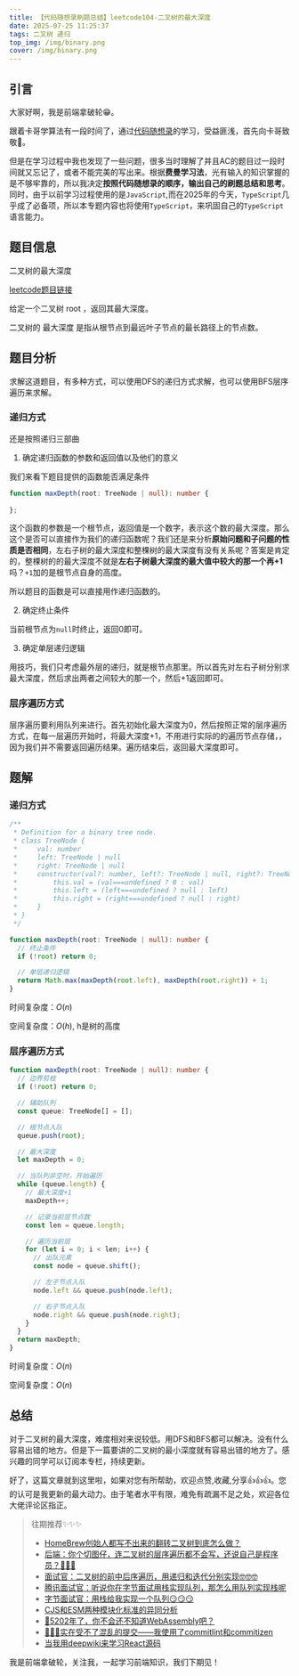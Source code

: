 ```yaml
---
title: 【代码随想录刷题总结】leetcode104-二叉树的最大深度
date: 2025-07-25 11:25:37
tags: 二叉树 递归
top_img: /img/binary.png
cover: /img/binary.png
---
```


## 引言

大家好啊，我是前端拿破轮😁。

跟着卡哥学算法有一段时间了，通过[代码随想录](https://programmercarl.com/)的学习，受益匪浅，首先向卡哥致敬🫡。

但是在学习过程中我也发现了一些问题，很多当时理解了并且AC的题目过一段时间就又忘记了，或者不能完美的写出来。根据**费曼学习法**，光有输入的知识掌握的是不够牢靠的，所以我决定**按照代码随想录的顺序，输出自己的刷题总结和思考**。同时，由于以前学习过程使用的是`JavaScript`,而在2025年的今天，`TypeScript`几乎成了必备项，所以本专题内容也将使用`TypeScript`，来巩固自己的`TypeScript`语言能力。

## 题目信息

二叉树的最大深度

[leetcode题目链接](https://leetcode.cn/problems/maximum-depth-of-binary-tree/description/)

给定一个二叉树 root ，返回其最大深度。

二叉树的 最大深度 是指从根节点到最远叶子节点的最长路径上的节点数。

## 题目分析

求解这道题目，有多种方式，可以使用DFS的递归方式求解，也可以使用BFS层序遍历来求解。

### 递归方式

还是按照递归三部曲

1. 确定递归函数的参数和返回值以及他们的意义

我们来看下题目提供的函数能否满足条件

```ts
function maxDepth(root: TreeNode | null): number {
    
};
```
这个函数的参数是一个根节点，返回值是一个数字，表示这个数的最大深度。那么这个是否可以直接作为我们的递归函数呢？我们还是来分析**原始问题和子问题的性质是否相同**，左右子树的最大深度和整棵树的最大深度有没有关系呢？答案是肯定的，整棵树的的最大深度不就是**左右子树最大深度的最大值中较大的那一个再+1**吗？`+1`加的是根节点自身的高度。

所以题目的函数是可以直接用作递归函数的。

2. 确定终止条件

当前根节点为`null`时终止，返回0即可。

3. 确定单层递归逻辑

用技巧，我们只考虑最外层的递归，就是根节点那里。所以首先对左右子树分别求最大深度，然后求出两者之间较大的那一个，然后+1返回即可。


### 层序遍历方式

层序遍历要利用队列来进行。首先初始化最大深度为0，然后按照正常的层序遍历方式，在每一层遍历开始时，将最大深度+1，不用进行实际的的遍历节点存储，，因为我们并不需要返回遍历结果。遍历结束后，返回最大深度即可。

## 题解

### 递归方式

```ts
/**
 * Definition for a binary tree node.
 * class TreeNode {
 *     val: number
 *     left: TreeNode | null
 *     right: TreeNode | null
 *     constructor(val?: number, left?: TreeNode | null, right?: TreeNode | null) {
 *         this.val = (val===undefined ? 0 : val)
 *         this.left = (left===undefined ? null : left)
 *         this.right = (right===undefined ? null : right)
 *     }
 * }
 */

function maxDepth(root: TreeNode | null): number {
  // 终止条件
  if (!root) return 0;

  // 单层递归逻辑
  return Math.max(maxDepth(root.left), maxDepth(root.right)) + 1;
}
```

时间复杂度：$O(n)$

空间复杂度：$O(h)$, h是树的高度

### 层序遍历方式

```ts
function maxDepth(root: TreeNode | null): number {
  // 边界剪枝
  if (!root) return 0;

  // 辅助队列
  const queue: TreeNode[] = [];

  // 根节点入队
  queue.push(root);

  // 最大深度
  let maxDepth = 0;

  // 当队列非空时，开始遍历
  while (queue.length) {
    // 最大深度+1
    maxDepth++;

    // 记录当前层节点数
    const len = queue.length;

    // 遍历当前层
    for (let i = 0; i < len; i++) {
      // 出队元素
      const node = queue.shift();

      // 左子节点入队
      node.left && queue.push(node.left);

      // 右子节点入队
      node.right && queue.push(node.right);
    }
  }
  return maxDepth;
}
```

时间复杂度：$O(n)$

空间复杂度：$O(n)$

## 总结

对于二叉树的最大深度，难度相对来说较低。用DFS和BFS都可以解决。没有什么容易出错的地方。但是下一篇要讲的二叉树的最小深度就有容易出错的地方了。感兴趣的同学可以订阅本专栏，持续更新。

好了，这篇文章就到这里啦，如果对您有所帮助，欢迎点赞,收藏,分享👍👍👍。您的认可是我更新的最大动力。由于笔者水平有限，难免有疏漏不足之处，欢迎各位大佬评论区指正。

> 往期推荐✨✨✨
> - [HomeBrew创始人都写不出来的翻转二叉树到底怎么做？](https://juejin.cn/post/7530535140377624614)
> - [后端：你个切图仔，连二叉树的层序遍历都不会写，还说自己是程序员？🤣🤣🤣](https://juejin.cn/post/7530498759001292819)
> - [面试官：二叉树的前中后序遍历，用递归和迭代分别实现🤓🤓🤓](https://juejin.cn/post/7528268848337813530)
> - [腾讯面试官：听说你在字节面试用栈实现队列，那怎么用队列实现栈呢](https://juejin.cn/post/7526646508784173083)
> - [字节面试官：用栈给我实现一个队列😏😏😏](https://juejin.cn/post/7526553055778750515)
> - [CJS和ESM两种模块化标准的异同分析](https://juejin.cn/post/7473814041867780130)
> - [🤔5202年了，你不会还不知道WebAssembly吧？](https://juejin.cn/post/7498988293209784374)
> - [🚀🚀🚀实在受不了混乱的提交——我使用了commitlint和commitizen](https://juejin.cn/post/7508919522905522226)
> - [当我用deepwiki来学习React源码](https://juejin.cn/post/7514876424806334504)
> 

我是前端拿破轮，关注我，一起学习前端知识，我们下期见！